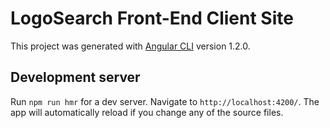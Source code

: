 # LogoSearch Front-End Client Site

This project was generated with [Angular CLI](https://github.com/angular/angular-cli) version 1.2.0.

## Development server

Run `npm run hmr` for a dev server. Navigate to `http://localhost:4200/`. The app will automatically reload if you change any of the source files.
